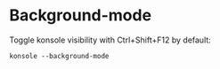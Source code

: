 # Background-mode

Toggle konsole visibility with Ctrl+Shift+F12 by default:

    konsole --background-mode

